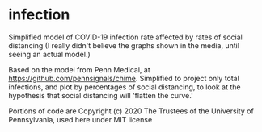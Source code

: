 # infection
Simplified model of COVID-19 infection rate affected by rates of social distancing (I really didn't believe the graphs shown in the media, until seeing an actual model.)

Based on the model from Penn Medical, at https://github.com/pennsignals/chime. Simplified to project only total infections, and plot by percentages of social distancing, to look at the hypothesis that social distancing will 'flatten the curve.'

Portions of code are Copyright (c) 2020 The Trustees of the University of Pennsylvania, used here under MIT license
